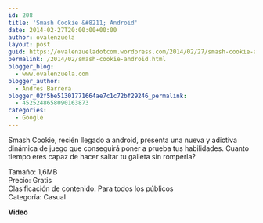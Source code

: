 ```yaml
---
id: 208
title: 'Smash Cookie &#8211; Android'
date: 2014-02-27T20:00:00+00:00
author: ovalenzuela
layout: post
guid: https://ovalenzueladotcom.wordpress.com/2014/02/27/smash-cookie-android
permalink: /2014/02/smash-cookie-android.html
blogger_blog:
  - www.ovalenzuela.com
blogger_author:
  - Andrés Barrera
blogger_02f5be51301771664ae7c1c72bf29246_permalink:
  - 4525248658090163873
categories:
  - Google
---
```

Smash Cookie, recién llegado a android, presenta una nueva y adictiva dinámica de juego que conseguirá poner a prueba tus habilidades. Cuanto tiempo eres capaz de hacer saltar tu galleta sin romperla?

Tamaño: 1,6MB  
Precio: Gratis  
Clasificación de contenido: Para todos los públicos  
Categoría: Casual

**Video**